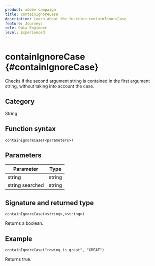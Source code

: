 ```yaml
---
product: adobe campaign
title: containIgnoreCase
description: Learn about the function containIgnoreCase
feature: Journeys
role: Data Engineer
level: Experienced
---
```

# containIgnoreCase {#containIgnoreCase}

Checks if the second argument string is contained in the first argument string, without taking into account the case.

## Category

String

## Function syntax

`containIgnoreCase(<parameters>)`

## Parameters

| Parameter | Type             |
|-----------|------------------|
| string   | string |
| string searched   | string |

## Signature and returned type

`containIgnoreCase(<string>,<string>)`

Returns a boolean.

## Example

`containIgnoreCase("rowing is great", "GREAT")`

Returns true.
